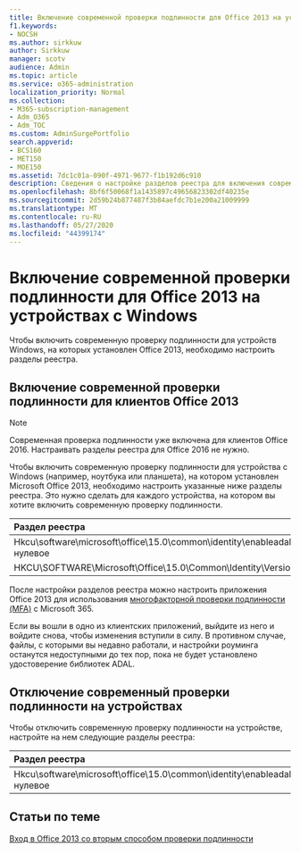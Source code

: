```yaml
---
title: Включение современной проверки подлинности для Office 2013 на устройствах с Windows
f1.keywords:
- NOCSH
ms.author: sirkkuw
author: Sirkkuw
manager: scotv
audience: Admin
ms.topic: article
ms.service: o365-administration
localization_priority: Normal
ms.collection:
- M365-subscription-management
- Adm_O365
- Adm_TOC
ms.custom: AdminSurgePortfolio
search.appverid:
- BCS160
- MET150
- MOE150
ms.assetid: 7dc1c01a-090f-4971-9677-f1b192d6c910
description: Сведения о настройке разделов реестра для включения современной проверки подлинности для устройств, на которых установлен Microsoft Office 2013.
ms.openlocfilehash: 8bf6f50068f1a1435897c49656823302df40235e
ms.sourcegitcommit: 2d59b24b877487f3b84aefdc7b1e200a21009999
ms.translationtype: MT
ms.contentlocale: ru-RU
ms.lasthandoff: 05/27/2020
ms.locfileid: "44399174"
---
```

# <a name="enable-modern-authentication-for-office-2013-on-windows-devices"></a>Включение современной проверки подлинности для Office 2013 на устройствах с Windows

Чтобы включить современную проверку подлинности для устройств Windows, на которых установлен Office 2013, необходимо настроить разделы реестра.
  
## <a name="enable-modern-authentication-for-office-2013-clients"></a>Включение современной проверки подлинности для клиентов Office 2013

> [!NOTE]
> Современная проверка подлинности уже включена для клиентов Office 2016. Настраивать разделы реестра для Office 2016 не нужно. 
  
Чтобы включить современную проверку подлинности для устройства с Windows (например, ноутбука или планшета), на котором установлен Microsoft Office 2013, необходимо настроить указанные ниже разделы реестра. Это нужно сделать для каждого устройства, на котором вы хотите включить современную проверку подлинности.
  
|**Раздел реестра**|**Тип**|**Значение** |
|:-------|:------:|--------:|
|Hkcu\software\microsoft\office\15.0\common\identity\enableadal нулевое  |REG_DWORD  |1   |
|HKCU\SOFTWARE\Microsoft\Office\15.0\Common\Identity\Version |REG_DWORD |1  |
   
После настройки разделов реестра можно настроить приложения Office 2013 для использования [многофакторной проверки подлинности (MFA)](set-up-multi-factor-authentication.md) с Microsoft 365. 
  
Если вы вошли в одно из клиентских приложений, выйдите из него и войдите снова, чтобы изменения вступили в силу. В противном случае, файлы, с которыми вы недавно работали, и настройки роуминга останутся недоступными до тех пор, пока не будет установлено удостоверение библиотек ADAL.
  
## <a name="disable-modern-authentication-on-devices"></a>Отключение современный проверки подлинности на устройствах

Чтобы отключить современную проверку подлинности на устройстве, настройте на нем следующие разделы реестра:
  
|**Раздел реестра**|**Тип**|**Значение**|
|:-------|:------:|--------:|
|Hkcu\software\microsoft\office\15.0\common\identity\enableadal нулевое |REG_DWORD|нуль|
   
## <a name="related-articles"></a>Статьи по теме
[Вход в Office 2013 со вторым способом проверки подлинности](https://support.office.com/article/2b856342-170a-438e-9a4f-3c092394d3cb.aspx)

  

